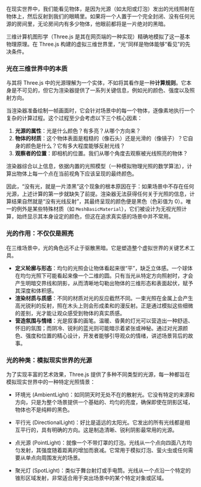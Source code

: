 在现实世界中，我们能看见物体，是因为光源（如太阳或灯泡）发出的光线照射在物体上，然后反射到我们的眼睛里。如果将一个人置于一个完全封闭、没有任何光源的房间里，无论房间内有多少物体，他眼前都将是一片绝对的黑暗。

三维计算机图形学（Three.js 是其在网页端的一种实现）精确地模拟了这一基本物理原理。在 Three.js 构建的虚拟三维世界里，“光”同样是物体能够“看见”的先决条件。

### 光在三维世界中的本质

与其将 Three.js 中的光源理解为一个实体，不如将其看作是一种**计算规则**。它本身是不可见的，但它为渲染器提供了一系列关键信息，例如光的颜色、强度以及照射方向。

当渲染器准备绘制一帧画面时，它会针对场景中的每一个物体，逐像素地执行一个复杂的计算过程。这个过程至少会考虑以下三个核心因素：

1. **光源的属性**：光是什么颜色？有多亮？从哪个方向来？
2. **物体的材质**：这个物体表面是粗糙的（像石头）还是光滑的（像镜子）？它自身的颜色是什么？它有多大程度能够反射光线？
3. **观察者的位置**：即相机的位置。我们从哪个角度去观察被光线照亮的物体？

渲染器综合以上信息，依据内置的光照模型（一种模拟物理光照的数学算法），计算出物体上每一个点在当前视角下应该呈现的最终颜色。

因此，“没有光，就是一片漆黑”这个现象的根本原因在于：如果场景中不存在任何光源，上述计算的第一步就缺失了前提。渲染器无法获得任何关于光照的信息，计算结果自然就是“没有光线反射”，其最终呈现的颜色便是黑色（色彩值为 0）。唯一的例外是某些特殊材质（如 `MeshBasicMaterial`），它们被设计为无视光照计算，始终显示其本身设定的颜色，但这在追求真实感的场景中并不常用。

### 光的作用：不仅仅是照亮

在三维场景中，光的角色远不止于驱散黑暗。它是塑造整个虚拟世界的关键艺术工具。

- **定义轮廓与形态**：均匀的光照会让物体看起来很“平”，缺乏立体感。一个球体在均匀光照下可能看起来像一个二维的圆。只有当光从特定方向照射时，才会产生明暗交界线和阴影，从而清晰地勾勒出物体的三维形态和表面起伏，赋予其深度和体积感。
- **渲染材质与质感**：不同的材质对光的反应截然不同。一束光照在金属上会产生高光锐利的反射，照在木头上则会形成柔和的漫反射。正是通过模拟这些细微的差别，光才能让观众感受到物体的真实质感。
- **营造氛围与情绪**：光是叙事的画笔。温暖、昏黄的灯光可以营造出一种舒适、怀旧的氛围；而阴冷、锐利的蓝光则可能暗示着紧张或神秘。通过对光源颜色、强度和位置的精心设计，开发者能够引导观众的情绪，讲述场景背后的故事。

### 光的种类：模拟现实世界的光源

为了实现丰富的艺术效果，Three.js 提供了多种不同类型的光源，每一种都旨在模拟现实世界中的一种特定光照情景：

- 环境光 (AmbientLight)：如同阴天时无处不在的散射光。它没有特定的来源和方向，只是为整个场景提供一个基础的、均匀的亮度，确保即使在阴影区域，物体也不是纯粹的黑色。

- 平行光 (DirectionalLight)：好比是遥远的太阳光。它发出的所有光线都是相互平行的，具有明确的方向。这是制造清晰、锐利阴影最常用的光源。
- 点光源 (PointLight)：就像一个不带灯罩的灯泡。光线从一个点向四面八方均匀发射，其强度随着距离的增加而衰减。它常用于模拟灯泡、萤火虫或任何需要从单点向周围发光的场景。
- 聚光灯 (SpotLight)：类似于舞台射灯或手电筒。光线从一个点沿一个特定的锥形区域发射，非常适合用于突出场景中的某个特定对象或区域。
